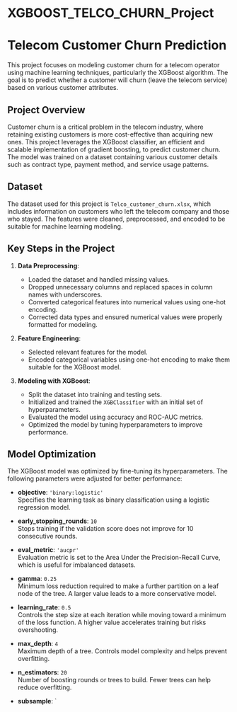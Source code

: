 # XGBOOST_TELCO_CHURN_Project

# Telecom Customer Churn Prediction

This project focuses on modeling customer churn for a telecom operator using machine learning techniques, particularly the XGBoost algorithm. The goal is to predict whether a customer will churn (leave the telecom service) based on various customer attributes.

## Project Overview

Customer churn is a critical problem in the telecom industry, where retaining existing customers is more cost-effective than acquiring new ones. This project leverages the XGBoost classifier, an efficient and scalable implementation of gradient boosting, to predict customer churn. The model was trained on a dataset containing various customer details such as contract type, payment method, and service usage patterns.

## Dataset

The dataset used for this project is `Telco_customer_churn.xlsx`, which includes information on customers who left the telecom company and those who stayed. The features were cleaned, preprocessed, and encoded to be suitable for machine learning modeling.

## Key Steps in the Project

1. **Data Preprocessing**:
   - Loaded the dataset and handled missing values.
   - Dropped unnecessary columns and replaced spaces in column names with underscores.
   - Converted categorical features into numerical values using one-hot encoding.
   - Corrected data types and ensured numerical values were properly formatted for modeling.

2. **Feature Engineering**:
   - Selected relevant features for the model.
   - Encoded categorical variables using one-hot encoding to make them suitable for the XGBoost model.

3. **Modeling with XGBoost**:
   - Split the dataset into training and testing sets.
   - Initialized and trained the `XGBClassifier` with an initial set of hyperparameters.
   - Evaluated the model using accuracy and ROC-AUC metrics.
   - Optimized the model by tuning hyperparameters to improve performance.

## Model Optimization

The XGBoost model was optimized by fine-tuning its hyperparameters. The following parameters were adjusted for better performance:

- **objective**: `'binary:logistic'`  
  Specifies the learning task as binary classification using a logistic regression model.

- **early_stopping_rounds**: `10`  
  Stops training if the validation score does not improve for 10 consecutive rounds.

- **eval_metric**: `'aucpr'`  
  Evaluation metric is set to the Area Under the Precision-Recall Curve, which is useful for imbalanced datasets.

- **gamma**: `0.25`  
  Minimum loss reduction required to make a further partition on a leaf node of the tree. A larger value leads to a more conservative model.

- **learning_rate**: `0.5`  
  Controls the step size at each iteration while moving toward a minimum of the loss function. A higher value accelerates training but risks overshooting.

- **max_depth**: `4`  
  Maximum depth of a tree. Controls model complexity and helps prevent overfitting.

- **n_estimators**: `20`  
  Number of boosting rounds or trees to build. Fewer trees can help reduce overfitting.

- **subsample**: `

